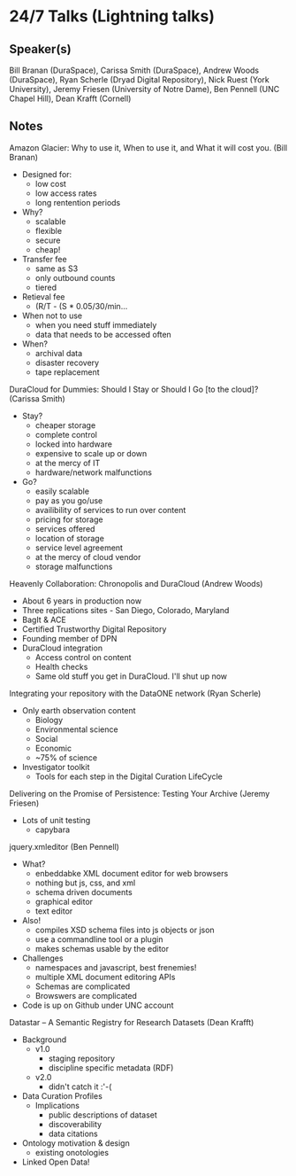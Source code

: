 24/7 Talks (Lightning talks)
===

Speaker(s)
---

Bill Branan (DuraSpace), Carissa Smith (DuraSpace), Andrew Woods (DuraSpace), Ryan Scherle (Dryad Digital Repository), Nick Ruest (York University), Jeremy Friesen (University of Notre Dame), Ben Pennell (UNC Chapel Hill), Dean Krafft (Cornell)

Notes
---

Amazon Glacier: Why to use it, When to use it, and What it will cost you. (Bill Branan)

* Designed for:
  * low cost
  * low access rates
  * long rentention periods
* Why?
  * scalable
  * flexible
  * secure
  * cheap!
* Transfer fee
  * same as S3
  * only outbound counts
  * tiered
* Retieval fee
  * (R/T - (S * 0.05/30/min...
* When not to use
  * when you need stuff immediately
  * data that needs to be accessed often
* When?
  * archival data
  * disaster recovery
  * tape replacement

DuraCloud for Dummies: Should I Stay or Should I Go [to the cloud]? (Carissa Smith)

* Stay?
  * cheaper storage
  * complete control
  * locked into hardware
  * expensive to scale up or down
  * at the mercy of IT
  * hardware/network malfunctions
* Go?
  * easily scalable
  * pay as you go/use
  * availibility of services to run over content
  * pricing for storage
  * services offered
  * location of storage
  * service level agreement
  * at the mercy of cloud vendor
  * storage malfunctions

Heavenly Collaboration: Chronopolis and DuraCloud (Andrew Woods)

* About 6 years in production now
* Three replications sites - San Diego, Colorado, Maryland
* BagIt & ACE
* Certified Trustworthy Digital Repository
* Founding member of DPN
* DuraCloud integration
  * Access control on content
  * Health checks
  * Same old stuff you get in DuraCloud. I'll shut up now

Integrating your repository with the DataONE network (Ryan Scherle)

* Only earth observation content
  * Biology
  * Environmental science
  * Social
  * Economic
  * ~75% of science
* Investigator toolkit
  * Tools for each step in the Digital Curation LifeCycle
  
Delivering on the Promise of Persistence: Testing Your Archive (Jeremy Friesen)

* Lots of unit testing
  * capybara

jquery.xmleditor (Ben Pennell)

* What?
  * enbeddabke XML document editor for web browsers
  * nothing but js, css, and xml
  * schema driven documents
  * graphical editor
  * text editor
* Also!
  * compiles XSD schema files into js objects or json
  * use a commandline tool or a plugin
  * makes schemas usable by the editor
* Challenges
  * namespaces and javascript, best frenemies!
  * multiple XML document editoring APIs
  * Schemas are complicated
  * Browswers are complicated
* Code is up on Github under UNC account

Datastar – A Semantic Registry for Research Datasets (Dean Krafft)

* Background
  * v1.0
    * staging repository
    * discipline specific metadata (RDF)
  * v2.0
    * didn't catch it :'-(
* Data Curation Profiles
  * Implications
    * public descriptions of dataset
    * discoverability
    * data citations
* Ontology motivation & design
  * existing onotologies
* Linked Open Data!

